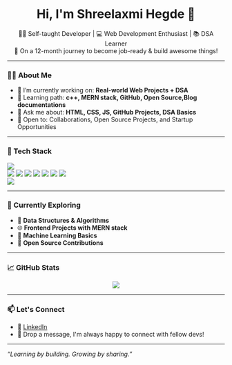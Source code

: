 <h1 align="center">Hi, I'm Shreelaxmi Hegde 👋</h1>

<p align="center">
  🧑‍💻 Self-taught Developer | 💻 Web Development Enthusiast | 📚 DSA Learner<br>
  🚀 On a 12-month journey to become job-ready & build awesome things!
</p>

---

### 👨‍💻 About Me

- 🔭 I’m currently working on: **Real-world Web Projects + DSA**
- 🌱 Learning path: **c++, MERN stack, GitHub, Open Source,Blog documentations**
- 💬 Ask me about: **HTML, CSS, JS, GitHub Projects, DSA Basics**
- 👀 Open to: Collaborations, Open Source Projects, and Startup Opportunities

---

### 🚀 Tech Stack

<p>
  <img src="https://img.shields.io/badge/C++-00599C?style=for-the-badge&logo=c%2b%2b&logoColor=white" /> <br>
  <img src="https://img.shields.io/badge/HTML5-E34F26?logo=html5&logoColor=fff&style=flat-square" />
  <img src="https://img.shields.io/badge/CSS3-1572B6?logo=css3&logoColor=fff&style=flat-square" />
  <img src="https://img.shields.io/badge/JavaScript-F7DF1E?style=for-the-badge&logo=javascript&logoColor=black" />
  <img src="https://img.shields.io/badge/MongoDB-4EA94B?style=for-the-badge&logo=mongodb&logoColor=white" />
  <img src="https://img.shields.io/badge/Express.js-000000?style=for-the-badge&logo=express&logoColor=white" />
  <img src="https://img.shields.io/badge/React-61DAFB?style=for-the-badge&logo=react&logoColor=black" />
  <img src="https://img.shields.io/badge/Node.js-339933?style=for-the-badge&logo=node.js&logoColor=white" /> <br>
  <img src="https://img.shields.io/badge/Python-3776AB?logo=python&logoColor=fff&style=flat-square" />
</p>

---

### 🧠 Currently Exploring

- 📌 **Data Structures & Algorithms**
- 🌐 **Frontend Projects with MERN stack**
- 🧠 **Machine Learning Basics**
- 📂 **Open Source Contributions**

---

### 📈 GitHub Stats

<p align="center">
  <img src="https://github-readme-stats.vercel.app/api?username=ShreelaxmiHegde&show_icons=true&theme=radical" />
  <br/>
  
</p>

---

### 📫 Let's Connect

- 💼 [LinkedIn](www.linkedin.com/in/shreelaxmi-hegde-832168358) 
- 💬 Drop a message, I'm always happy to connect with fellow devs!

---

*“Learning by building. Growing by sharing.”*

